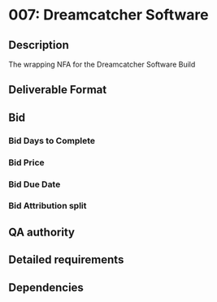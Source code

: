 # 007: Dreamcatcher Software

## Description

The wrapping NFA for the Dreamcatcher Software Build

## Deliverable Format

## Bid 

### Bid Days to Complete

### Bid Price

### Bid Due Date

### Bid Attribution split

## QA authority

## Detailed requirements

## Dependencies
